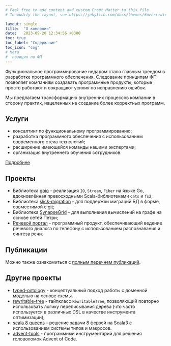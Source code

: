 ```yaml
---
# Feel free to add content and custom Front Matter to this file.
# To modify the layout, see https://jekyllrb.com/docs/themes/#overriding-theme-defaults

layout: single
title:  "О компании"
date:   2023-09-20 12:34:56 +0300
toc: true
toc_label: "Содержание"
toc_icon: "cog"
# Мета
#  позиция по ФП
---
```


Функциональное программирование недаром стало главным трендом в разработке программного обеспечения. Следование принципам ФП позволяет компаниям создавать программные продукты, которые просто работают и сокращают усилия по исправлению ошибок.

Мы предлагаем трансформацию внутренних процессов компании в сторону практик, нацеленных на создание более корректных программ.

## Услуги

- консалтинг по функциональному программированию;
- разработка программного обеспечения с использованием современного стека технологий;
- расширение имеющейся команды нашими экспертами;
- организация внутреннего обучения сотрудников.

[Подробнее](/services.html)

## Проекты

- Библиотека [goio](https://github.com/Primetalk/goio) - реализация `IO`, `Stream`, `Fiber` на языке Go, вдохновлённая превосходными Scala-библиотеками `cats` и `fs2`;
- Библиотека [slick-migration](https://github.com/Primetalk/slick-migration) - для поддержки миграций БД в форме, совместимой с git;
- Библиотека [SynapseGrid](https://github.com/Primetalk/SynapseGrid) - для выполнения вычислений на графе на основе сетей Петри;
- [Речевой портал](/speechportal/technologies.html) - программный продукт, обеспечивающий ведение речевого диалога по телефону с использованием распознавания и синтеза речи.

## Публикации

Можно также ознакомиться с [полным перечнем публикаций](https://primetalk.github.io/talks/).

## Другие проекты

- [typed-ontology](https://github.com/Primetalk/typed-ontology) - концептуальный подход работы с доменной моделью на основе схемы.
- [rewritable-tree](https://github.com/Primetalk/rewritable-tree) - тайпкласс `RewritableTree`, позволяющий повторно использовать логику переписывания дерева (что часто используется в различных DSL в качестве инструмента оптимизации);
- [scala 8 queens](https://github.com/Primetalk/scala8queens) - решение задачи 8 ферзей на Scala3 с использованием системы типов и макросов.
- [advent-tools](https://github.com/Primetalk/advent-tools) - программный инструментарий для решения головоломок Advent of Code.
